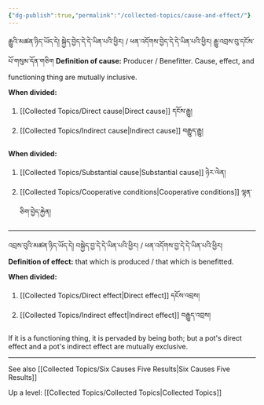 ```yaml
---
{"dg-publish":true,"permalink":"/collected-topics/cause-and-effect/"}
---
```


རྒྱུའི་མཚན་ཉིད་ཡོད་དེ། སྐྱེད་བྱེད་དེ་དེ་ཡིན་པའི་ཕྱིར། / ཕན་འདོགས་བྱེད་དེ་དེ་ཡིན་པའི་ཕྱིར།
རྒྱུ་འབྲས་བུ་དངོས་པོ་གསུམ་དོན་གཅིག
**Definition of cause:** Producer / Benefitter.
Cause, effect, and functioning thing are mutually inclusive.

**When divided:**
1. [[Collected Topics/Direct cause\|Direct cause]] དངོས་རྒྱུ།
2. [[Collected Topics/Indirect cause\|Indirect cause]] བརྒྱུད་རྒྱུ།

**When divided:**
1. [[Collected Topics/Substantial cause\|Substantial cause]] ཉེར་ལེན།
2. [[Collected Topics/Cooperative conditions\|Cooperative conditions]] ལྷན་ཅིག་བྱེད་རྐྱེན།

---
འབྲས་བུའི་མཚན་ཉིད་ཡོད་དེ། བསྐྱེད་བྱ་དེ་དེ་ཡིན་པའི་ཕྱིར། / ཕན་འདོགས་བྱ་དེ་དེ་ཡིན་པའི་ཕྱིར།
**Definition of effect:** that which is produced / that which is benefitted.

**When divided:**
1. [[Collected Topics/Direct effect\|Direct effect]] དངོས་འབྲས།
2. [[Collected Topics/Indirect effect\|Indirect effect]] བརྒྱུད་འབྲས།

If it is a functioning thing, it is pervaded by being both; but a pot's direct effect and a pot's indirect effect are mutually exclusive.

---


See also [[Collected Topics/Six Causes Five Results\|Six Causes Five Results]]

Up a level: [[Collected Topics/Collected Topics\|Collected Topics]]